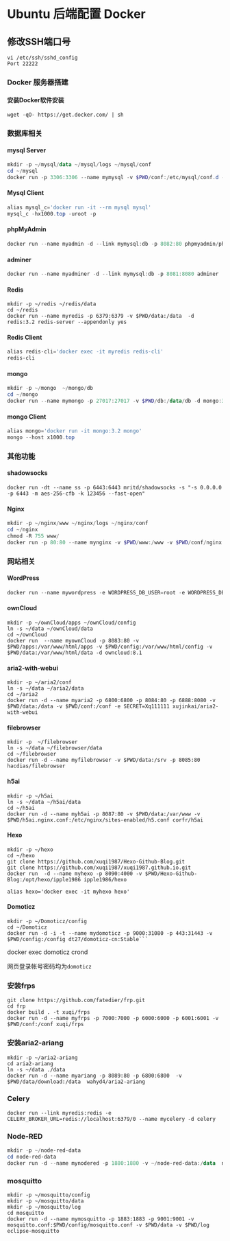 # Ubuntu 后端配置 Docker


## 修改SSH端口号
```shell
vi /etc/ssh/sshd_config  
Port 22222
```

### Docker 服务器搭建

#### 安装Docker软件安装

```shell
wget -qO- https://get.docker.com/ | sh
```

### 数据库相关

#### mysql Server

```powershell
mkdir -p ~/mysql/data ~/mysql/logs ~/mysql/conf
cd ~/mysql
docker run -p 3306:3306 --name mymysql -v $PWD/conf:/etc/mysql/conf.d -v $PWD/logs:/logs -v $PWD/data:/mysql_data -e MYSQL_ROOT_PASSWORD=Xq111111 -d mysql:5.7
```

#### Mysql Client

```powershell
alias mysql_c='docker run -it --rm mysql mysql'
mysql_c -hx1000.top -uroot -p
```

#### phpMyAdmin

```powershell
docker run --name myadmin -d --link mymysql:db -p 8082:80 phpmyadmin/phpmyadmin
```

#### adminer

```powershell
docker run --name myadminer -d --link mymysql:db -p 8081:8080 adminer
```

#### Redis

```
mkdir -p ~/redis ~/redis/data
cd ~/redis
docker run --name myredis -p 6379:6379 -v $PWD/data:/data  -d redis:3.2 redis-server --appendonly yes
```

#### Redis Client

```powershell
alias redis-cli='docker exec -it myredis redis-cli'
redis-cli
```

#### mongo

```powershell
mkdir -p ~/mongo  ~/mongo/db
cd ~/mongo
docker run --name mymongo -p 27017:27017 -v $PWD/db:/data/db -d mongo:3.2
```

#### mongo Client

```powershell
alias mongo='docker run -it mongo:3.2 mongo'
mongo --host x1000.top
```

### 其他功能

#### shadowsocks

```shell
docker run -dt --name ss -p 6443:6443 mritd/shadowsocks -s "-s 0.0.0.0 -p 6443 -m aes-256-cfb -k 123456 --fast-open"
```

#### Nginx

```powershell
mkdir -p ~/nginx/www ~/nginx/logs ~/nginx/conf
cd ~/nginx
chmod -R 755 www/
docker run -p 80:80 --name mynginx -v $PWD/www:/www -v $PWD/conf/nginx.conf:/etc/nginx/conf.d/ -v $PWD/logs:/wwwlogs  -d nginx  
```



### 网站相关

####  WordPress
```powershell
docker run --name mywordpress -e WORDPRESS_DB_USER=root -e WORDPRESS_DB_PASSWORD=Xq111111 --link mymysql:mysql -p 8001:80 -d wordpress
```

#### ownCloud
	mkdir -p ~/ownCloud/apps ~/ownCloud/config 
	ln -s ~/data ~/ownCloud/data
	cd ~/ownCloud
	docker run  --name myownCloud -p 8083:80 -v $PWD/apps:/var/www/html/apps -v $PWD/config:/var/www/html/config -v $PWD/data:/var/www/html/data -d owncloud:8.1

#### aria2-with-webui
	mkdir -p ~/aria2/conf 
	ln -s ~/data ~/aria2/data
	cd ~/aria2
	docker run -d --name myaria2 -p 6800:6800 -p 8084:80 -p 6888:8080 -v $PWD/data:/data -v $PWD/conf:/conf -e SECRET=Xq111111 xujinkai/aria2-with-webui

#### filebrowser
	mkdir -p  ~/filebrowser
	ln -s ~/data ~/filebrowser/data
	cd ~/filebrowser
	docker run -d --name myfilebrowser -v $PWD/data:/srv -p 8085:80 hacdias/filebrowser

#### h5ai
	mkdir -p ~/h5ai
	ln -s ~/data ~/h5ai/data
	cd ~/h5ai
	docker run -d --name myh5ai -p 8087:80 -v $PWD/data:/var/www -v $PWD/h5ai.nginx.conf:/etc/nginx/sites-enabled/h5.conf corfr/h5ai

#### Hexo
	mkdir -p ~/hexo
	cd ~/hexo
	git clone https://github.com/xuqi1987/Hexo-Github-Blog.git
	git clone https://github.com/xuqi1987/xuqi1987.github.io.git
	docker run  -d --name myhexo -p 8090:4000 -v $PWD/Hexo-Github-Blog:/opt/hexo/ipple1986 ipple1986/hexo
	
	alias hexo='docker exec -it myhexo hexo'

#### Domoticz
	mkdir -p ~/Domoticz/config
	cd ~/Domoticz
	docker run -d -i -t --name mydomoticz -p 9000:31080 -p 443:31443 -v $PWD/config:/config dt27/domoticz-cn:Stable```
docker exec domoticz crond

网页登录帐号密码均为`domoticz`


### 安装frps
	git clone https://github.com/fatedier/frp.git
	cd frp
	docker build . -t xuqi/frps
	docker run -d --name myfrps -p 7000:7000 -p 6000:6000 -p 6001:6001 -v $PWD/conf:/conf xuqi/frps

### 安装aria2-ariang
	mkdir -p ~/aria2-ariang
	cd aria2-ariang
	ln -s ~/data ./data
	docker run -d --name myariang -p 8089:80 -p 6800:6800  -v $PWD/data/download:/data  wahyd4/aria2-ariang	

### Celery
	docker run --link myredis:redis -e CELERY_BROKER_URL=redis://localhost:6379/0 --name mycelery -d celery

### Node-RED

```powershell
mkdir -p ~/node-red-data
cd node-red-data
docker run -d --name mynodered -p 1880:1880 -v ~/node-red-data:/data  nodered/node-red-docker
```


### mosquitto
	mkdir -p ~/mosquitto/config
	mkdir -p ~/mosquitto/data
	mkdir -p ~/mosquitto/log
	cd mosquitto
	docker run -d --name mymosquitto -p 1883:1883 -p 9001:9001 -v mosquitto.conf:$PWD/config/mosquitto.conf -v $PWD/data -v $PWD/log eclipse-mosquitto


